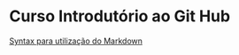 # Curso Introdutório ao Git Hub

[Syntax para utilização do Markdown](tps://www.markdownguide.org/basic-syntax/#headings)
